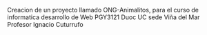 Creacion de un proyecto llamado ONG-Animalitos, para el curso de informatica desarrollo de Web
PGY3121 Duoc UC sede Viña del Mar
Profesor Ignacio Cuturrufo